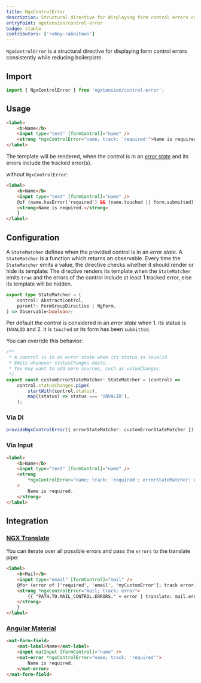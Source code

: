```yaml
---
title: NgxControlError
description: Structural directive for displaying form control errors consistently and reduce boilerplate.
entryPoint: ngxtension/control-error
badge: stable
contributors: ['robby-rabbitman']
---
```


`NgxControlError` is a structural directive for displaying form control errors consistently while reducing boilerplate.

## Import

```typescript
import { NgxControlError } from 'ngxtension/control-error';
```

## Usage

```html
<label>
	<b>Name</b>
	<input type="text" [formControl]="name" />
	<strong *ngxControlError="name; track: 'required'">Name is required.</strong>
</label>
```

The template will be rendered, when the control is in an [_error state_](#configuration) and its errors include the tracked error(s).

without `NgxControlError`:

```html
<label>
	<b>Name</b>
	<input type="text" [formControl]="name" />
	@if (name.hasError('required') && (name.touched || form.submitted)) {
	<strong>Name is required.</strong>
	}
</label>
```

## Configuration

A `StateMatcher` defines when the provided control is in an _error state_.
A `StateMatcher` is a function which returns an observable. Every time the `StateMatcher` emits a value, the directive checks whether it should render or hide its template:
The directive renders its template when the `StateMatcher` emits `true` and the errors of the control include at least 1 tracked error, else its template will be hidden.

```ts
export type StateMatcher = (
	control: AbstractControl,
	parent?: FormGroupDirective | NgForm,
) => Observable<boolean>;
```

Per default the control is considered in an _error state_ when 1. its status is `INVALID` and 2. it is `touched` or its form has been `submitted`.

You can override this behavior:

```ts
/**
 * A control is in an error state when its status is invalid.
 * Emits whenever statusChanges emits.
 * You may want to add more sources, such as valueChanges.
 */
export const customErrorStateMatcher: StateMatcher = (control) =>
	control.statusChanges.pipe(
		startWith(control.status),
		map((status) => status === 'INVALID'),
	);
```

### Via DI

```ts
provideNgxControlError({ errorStateMatcher: customErrorStateMatcher });
```

### Via Input

```html
<label>
	<b>Name</b>
	<input type="text" [formControl]="name" />
	<strong
		*ngxControlError="name; track: 'required'; errorStateMatcher: customErrorStateMatcher"
	>
		Name is required.
	</strong>
</label>
```

## Integration

### [NGX Translate](https://github.com/ngx-translate/core)

You can iterate over all possible errors and pass the `errors` to the translate pipe:

```html
<label>
	<b>Mail</b>
	<input type="email" [formControl]="mail" />
	@for (error of ['required', 'email', 'myCustomError']; track error) {
	<strong *ngxControlError="mail; track: error">
		{{ "PATH.TO.MAIL_CONTROL.ERRORS." + error | translate: mail.errors }}
	</strong>
	}
</label>
```

### [Angular Material](https://github.com/angular/components)

```html
<mat-form-field>
	<mat-label>Name</mat-label>
	<input matInput [formControl]="name" />
	<mat-error *ngxControlError="name; track: 'required'">
		Name is required.
	</mat-error>
</mat-form-field>
```

